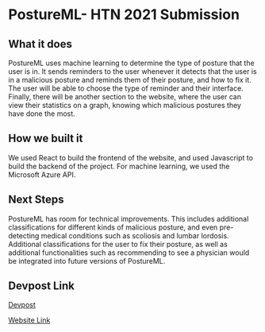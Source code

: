 # PostureML- HTN 2021 Submission

## What it does
PostureML uses machine learning to determine the type of posture that the user is in. It sends reminders to the user whenever it detects that the user is in a malicious posture and reminds them of their posture, and how to fix it. The user will be able to choose the type of reminder and their interface. Finally, there will be another section to the website, where the user can view their statistics on a graph, knowing which malicious postures they have done the most.

## How we built it

We used React to build the frontend of the website, and used Javascript to build the backend of the project. For machine learning, we used the Microsoft Azure API.

## Next Steps

PostureML has room for technical improvements. This includes additional classifications for different kinds of malicious posture, and even pre-detecting medical conditions such as scoliosis and lumbar lordosis. Additional classifications for the user to fix their posture, as well as additional functionalities such as recommending to see a physician would be integrated into future versions of PostureML.

## Devpost Link

[Devpost](https://devpost.com/software/postureai)

[Website Link](www.postureml.tech)
